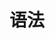 ---
layout: default
title: 语法
parent: griffin script
nav_order: 1
permalink: /gs/
has_children: true
---